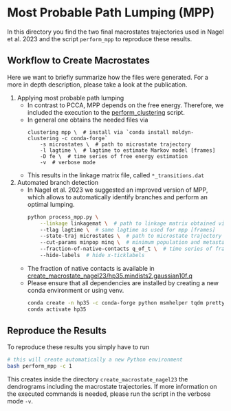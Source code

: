 # Most Probable Path Lumping (MPP)

In this directory you find the two final macrostates trajectories used in Nagel et al. 2023 and the script `perform_mpp` to reproduce these results.

## Workflow to Create Macrostates
Here we want to briefly summarize how the files were generated. For a more in depth description, please take a look at the publication.

1. Applying most probable path lumping
    - In contrast to PCCA, MPP depends on the free energy. Therefore, we included the execution to the [perform_clustering](../CLUSTERING/perform_clustering) script.
    - In general one obtains the needed files via
      ```
      clustering mpp \  # install via `conda install moldyn-clustering -c conda-forge`
          -s microstates \  # path to microstate trajectory 
          -l lagtime \  # lagtime to estimate Markov model [frames]
          -D fe \  # time series of free energy estimation
          -v  # verbose mode
      ```
    - This results in the linkage matrix file, called `*_transitions.dat` 
1. Automated branch detection
    - In Nagel et al. 2023 we suggested an improved version of MPP, which allows to automatically identify branches and perform an optimal lumping.
      ```bash
      python process_mpp.py \
          --linkage linkagemat \  # path to linkage matrix obtained via mpp
          --tlag lagtime \  # same lagtime as used for mpp [frames]
          --state-traj microstates \  # path to microstate trajectory
          --cut-params minpop minq \  # minimum population and metastability both [0, 1]
          --fraction-of-native-contacts q_of_t \  # time series of fraction of native contacts
          --hide-labels  # hide x-ticklabels
      ```
    - The fraction of native contacts is available in [create_macrostate_nagel23/hp35.mindists2.gaussian10f.q](create_macrostate_nagel23/hp35.mindists2.gaussian10f.q)
    - Please ensure that all dependencies are installed by creating a new conda environment or using venv.
      ```bash
      conda create -n hp35 -c conda-forge python msmhelper tqdm prettypyplot scipy click numpy
      conda activate hp35
      ```

## Reproduce the Results
To reproduce these results you simply have to run
```bash
# this will create automatically a new Python environment
bash perform_mpp -c 1
```
This creates inside the directory `create_macrostate_nagel23` the dendrograms including the macrostate trajectories. If more information on the executed commands is needed, please run the script in the verbose mode `-v`.
